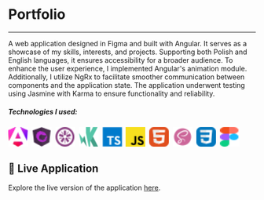 # Portfolio

---

A web application designed in Figma and built with Angular. It serves as a showcase of my skills, interests, and projects. Supporting both Polish and English languages, it ensures accessibility for a broader audience. To enhance the user experience, I implemented Angular's animation module. Additionally, I utilize NgRx to facilitate smoother communication between components and the application state. The application underwent testing using Jasmine with Karma to ensure functionality and reliability.

##### Technologies I used:

<div>
  <img src="./src/assets/technologies/angular.svg" title="Angular" alt="Angular Icon" width="40" height="40"/>&nbsp;
  <img src="./src/assets/technologies/ngrx.svg" title="NgRx" alt="NgRx Icon" width="40" height="40"/>&nbsp;
  <img src="./src/assets/technologies/jasmine.svg" title="Jasmine" alt="Jasmine Icon" width="40" height="40"/>&nbsp;
  <img src="./src/assets/technologies/karma.svg" title="Karma" alt="Karma Icon" width="40" height="40"/>&nbsp;
  <img src="./src/assets/technologies/typescript.svg" title="TypeScript" alt="TypeScript Icon" width="40" height="40"/>&nbsp;
  <img src="./src/assets/technologies/javascript.svg" title="JavaScript" alt="JavaScript Icon" width="40" height="40"/>&nbsp;
  <img src="./src/assets/technologies/html.svg" title="HTML" alt="HTML Icon" width="40" height="40"/>&nbsp;
  <img src="./src/assets/technologies/scss.svg" title="Sass" alt="Sass Icon" width="40" height="40"/>&nbsp;
  <img src="./src/assets/technologies/css.svg" title="CSS" alt="CSS Icon" width="40" height="40"/>&nbsp;
  <img src="./src/assets/technologies/figma.svg" title="Figma" alt="Figma Icon" width="40" height="40"/>&nbsp;
</div>

  ## 🚀 Live Application

  Explore the live version of the application [here](https://www.jerzymarczewski.pl/).

